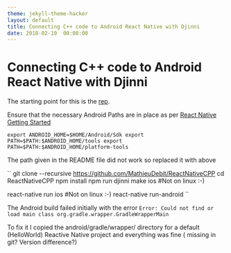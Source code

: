 ```yaml
---
theme: jekyll-theme-hacker
layout: default
title: Connecting C++ code to Android React Native with Djinni
date: 2018-02-10  00:00:00
---
```


# Connecting C++ code to Android React Native with Djinni


The starting point for this is the [rep](https://github.com/MathieuDebit/ReactNativeCPP).


Ensure that the necessary Android Paths are in place as per [React Native Getting Started](https://facebook.github.io/react-native/docs/getting-started.html)

``
export ANDROID_HOME=$HOME/Android/Sdk
export PATH=$PATH:$ANDROID_HOME/tools
export PATH=$PATH:$ANDROID_HOME/platform-tools
``

The path given in the README file did not work so replaced it with above

``
git clone --recursive https://github.com/MathieuDebit/ReactNativeCPP
cd ReactNativeCPP
npm install
npm run djinni
make ios #Not on linux :-)

react-native run ios #Not on linux :-)
react-native run-android
``

The Android build failed initially with the error
``
Error: Could not find or load main class org.gradle.wrapper.GradleWrapperMain
``

To fix it I copied the android/gradle/wrapper/ directory for a default (HelloWorld) Reactive Native project and everything was fine ( missing in git? Version difference?)

